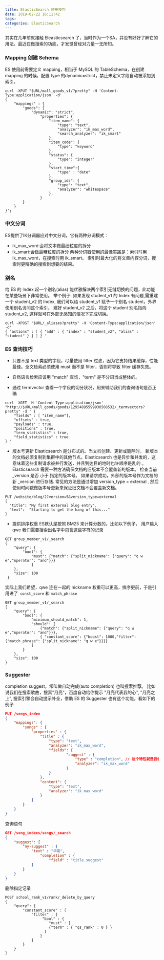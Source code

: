 ```yaml
---
title: ElasticSearch 使用技巧
date: 2019-02-22 16:11:42
tags:
categories: ElasticSearch
---
```


其实在几年前就接触 Eleasticsearch 了，当时作为一个SA，并没有好好了解它的用法。最近在做搜索的功能，才发觉曾经对力量一无所知。

### Mapping 创建 Schema
ES 使用前需要定义 mapping，相当于 MySQL 的 TableSchema，在创建 mapping 的时候，配置 type 的dynamic=strict，禁止未定义字段自动被添加到索引。

```
curl -XPUT "$URL/mall_goods_v1/?pretty" -H 'Content-Type:application/json' -d'
{
    "mappings" : {
        "goods": {
            "dynamic": "strict",
                "properties": {
                    "item_name": {
                        "type": "text",
                        "analyzer": "ik_max_word",
                        "search_analyzer": "ik_smart"
                    },
                    "item_code": {
                        "type": "keyword"
                    },
                    "status": {
                        "type": "integer"
                    }, 
                    "start_time":{
                        "type" : "date"
                    }, 
                    "group_ids": {
                        "type": "text",
                        "analyzer": "whitespace"
                    },
                }
        }
    }
}';
```
### 中文分词

ES提供了IK分词器应对中文分词，它有两种分词模式：
* ik_max_word:会将文本做最细粒度的拆分
* ik_smart:会做最粗粒度的拆分
两种分词器使用的最佳实践是：索引时用ik_max_word，在搜索时用 ik_smart。
索引时最大化的将文章内容分词，搜索时更精确的搜索到想要的结果。


### 别名

给 ES 的 Index 起一个别名(alias) 能优雅解决两个索引无缝切换的问题，此功能在某些场景下非常使用。
举个例子:
如果发现 student_v1 的 Index 有问题,需重建一个 student_v2 的 Index, 我们可以给 student_v1 赋予一个别名 student，外界使用别名访问这个索引， 建好 student_v2 之后，将这个 student 别名指向 student_v2, 这样就可在外部无感知的情况下完成切换。

```
curl -XPOST "$URL/_aliases?pretty" -H 'Content-Type:application/json'  -d' 
{ "actions" : [ { "add" : { "index" : "student_v2", "alias" : "student" } } ] } '

```


### ES 查询技巧

* 只要不是 text 类型的字段，尽量使用 filter 过滤，因为它支持结果缓存，性能最佳。全文检索必须使用 must 而不是 filter，否则将导致 filter 缓存失效。

* 自然语言检索应该用 "match" 查询，"term" 是不分词当成整体的。

* 通过 termvector 查看一个字段的切分状况，用来辅助我们的查询语句是否正确

```
curl -XGET -H 'Content-Type:application/json' "http://$URL/mall_goods/goods/12954895599938508532/_termvectors?pretty" -d ' {
    "fields" : [ "item_name"],
    "offsets" : true,
    "payloads" : true,
    "positions" : true,
    "term_statistics" : true,
    "field_statistics" : true
} '
```

* 版本号更新 
Elasticsearch 是分布式的。当文档创建、更新或删除时， 新版本的文档必须复制到集群中的其他节点。Elasticsearch 也是异步和并发的，这意味着这些复制请求被并行发送，并且到达目的地时也许顺序是乱的 。 Elasticsearch 需要一种方法确保文档的旧版本不会覆盖新的版本。 检查当前 _version 是否 小于 指定的版本号。 如果请求成功，外部的版本号作为文档的新 _version 进行存储.
常见的方法是通过增加 version_type = external , 然后使用时间戳做版本号更新来保证旧文档不会覆盖新文档。

```
PUT /website/blog/2?version=5&version_type=external
{
  "title": "My first external blog entry",
  "text":  "Starting to get the hang of this..."
}
```


* 提供排序权重
ES默认是按照 BM25 来计算分数的。比如以下例子，
用户输入qwe 我们需要搜索出名字中包含这些字符的记录

```
GET group_member_v1/_search
{
    "query": {
        "bool": {
            "must": {"match": {"split_nickname": {"query": "q w e","operator": "and"}}}
            }
    },
    "size": 100
 }
```

实际上我们希望，qwe 连在一起的 nickname 权重可以更高，排序更前，于是引用进了` const_score` 和 `match_phrase`

```
GET group_member_v1/_search
{
    "query": {
        "bool": {
            "minimum_should_match": 1, 
            "should": [
                {"match": {"split_nickname": {"query": "q w e","operator": "and"}}},
                { "constant_score": {"boost": 1000,"filter": {"match_phrase": {"split_nickname": "q w e"}}}}
            ]
        }
    },
    "size": 100
}
```

### Suggester
completion suggest，常叫做自动完成(auto completion) 也叫搜索推荐。
比如说我们在搜索歌曲，搜索"月亮"，百度自动给你提示 "月亮代表我的心", "月亮之上”, 搜索引擎会自动提示补全，借助 ES 的 Suggester 也有这个功能。看如下的例子

```json
PUT /songs_index
{
    "mappings": {
        "songs" : {
            "properties" : {
                "title" : {
                    "type": "text",
                    "analyzer": "ik_max_word",
                    "fields": {
                            "suggest" : {
                                "type" : "completion", // 这个特性就是我们想要的
                                "analyzer": "ik_max_word"
                            }
                    }
                },
                "content": {
                    "type": "text",
                    "analyzer": "ik_max_word"
                }
            }
        }
    }
}
```

查询语句

```json
GET /song_indexs/songs/_search
{
    "suggest": {
        "my-suggest" : {
            "text" : "华南",
                "completion" : {
                    "field" : "title.suggest"
            }
        }
    }
}
```

删除指定记录

```
POST school_rank_v1/rank/_delete_by_query
{
    "query": {
        "constant_score" : {
            "filter" : {
                 "bool" : {
                    "must" : [
                    {"term" : { "qs_rank" : 0 } }
                  ]
                }
            }
        }
    }
}

```
